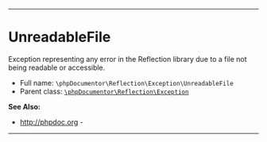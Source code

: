 ***

# UnreadableFile

Exception representing any error in the Reflection library due to a file not being readable or accessible.

* Full name: `\phpDocumentor\Reflection\Exception\UnreadableFile`
* Parent class: [`\phpDocumentor\Reflection\Exception`](../Exception.md)

**See Also:**

* http://phpdoc.org -

***

